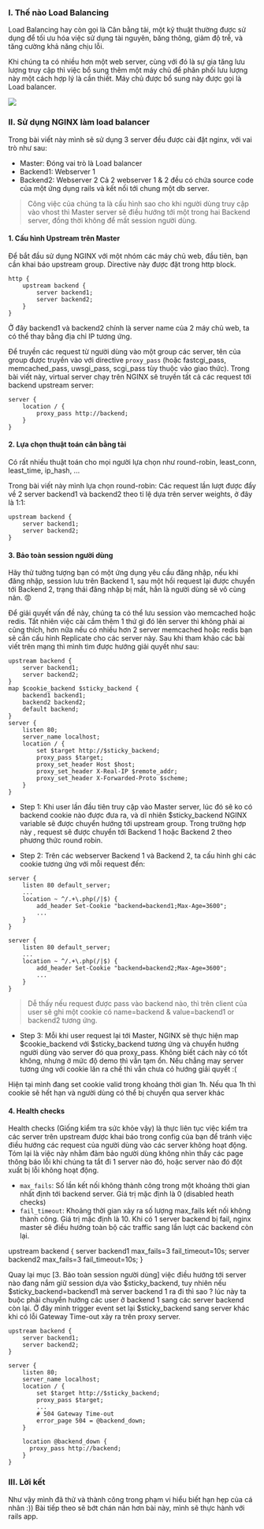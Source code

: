 ### I. Thế nào Load Balancing
Load Balancing hay còn gọi là Cân bằng tải, một kỹ thuật thường được sử dụng để tối ưu hóa việc sử dụng tài nguyên, băng thông, giảm độ trễ, và tăng cường khả năng chịu lỗi.

Khi chúng ta có nhiều hơn một web server, cùng với đó là sự gia tăng lưu lượng truy cập thì việc bổ sung thêm một máy chủ để phân phối lưu lượng này một cách hợp lý là cần thiết. Máy chủ được bổ sung này được gọi là Load balancer.

![](https://www.accuwebhosting.com/blog/wp-content/uploads/2019/06/benefits-of-Load-Balancing.jpg)

### II. Sử dụng NGINX làm load balancer
Trong bài viết này mình sẽ sử dụng 3 server đều được cài đặt nginx, với vai trò như sau:

- Master: Đóng vai trò là Load balancer
- Backend1: Webserver 1
- Backend2: Webserver 2
Cả 2 webserver 1 & 2 đều có chứa source code của một ứng dụng rails và kết nối tới chung một db server.

> Công việc của chúng ta là cấu hình sao cho khi người dùng truy cập vào vhost thì Master server sẽ điều hướng tới một trong hai Backend server, đồng thời không để mất session người dùng.

#### 1. Cấu hình Upstream trên Master
Để bắt đầu sử dụng NGINX với một nhóm các máy chủ web, đầu tiên, bạn cần khai báo upstream group. Directive này được đặt trong http block.
```nginx
http {
    upstream backend {
        server backend1;
        server backend2;
    }
}
```

Ở đây backend1 và backend2 chính là server name của 2 máy chủ web, ta có thể thay bằng địa chỉ IP tương ứng.

Để truyền các request từ người dùng vào một group các server, tên của group được truyền vào với directive `proxy_pass` (hoặc fastcgi_pass, memcached_pass, uwsgi_pass, scgi_pass tùy thuộc vào giao thức).
Trong bài viết này, virtual server chạy trên NGINX sẽ truyền tất cả các request tới backend upstream server:
```nginx
server {
    location / {
        proxy_pass http://backend;
    }
}
```
#### 2. Lựa chọn thuật toán cân bằng tải
Có rất nhiều thuật toán cho mọi người lựa chọn như round-robin, least_conn, least_time, ip_hash, ...

Trong bài viết này mình lựa chọn round-robin: Các request lần lượt được đẩy về 2 server backend1 và backend2 theo tỉ lệ dựa trên server weights, ở đây là 1:1:
```nginx
upstream backend {
    server backend1;
    server backend2;
}
```
#### 3. Bảo toàn session người dùng
Hãy thử tưởng tượng bạn có một ứng dụng yêu cầu đăng nhập, nếu khi đăng nhập, session lưu trên Backend 1, sau một hồi request lại được chuyển tới Backend 2, trạng thái đăng nhập bị mất, hẳn là người dùng sẽ vô cùng nản. :rage:

Để giải quyết vấn đề này, chúng ta có thể lưu session vào memcached hoặc redis. Tất nhiên việc cài cắm thêm 1 thứ gì đó lên server thì không phải ai cũng thích, hơn nữa nếu có nhiều hơn 2 server memcached hoặc redis bạn sẽ cần cấu hình Replicate cho các server này.
Sau khi tham khảo các bài viết trên mạng thì mình tìm được hướng giải quyết như sau:
```nginx
upstream backend {
    server backend1;
    server backend2;
}
map $cookie_backend $sticky_backend {
    backend1 backend1;
    backend2 backend2;
    default backend;
}
server {
    listen 80;
    server_name localhost;
    location / {
        set $target http://$sticky_backend;
        proxy_pass $target;
        proxy_set_header Host $host;
        proxy_set_header X-Real-IP $remote_addr;
        proxy_set_header X-Forwarded-Proto $scheme;
    }
}
```

- Step 1: Khi user lần đầu tiên truy cập vào Master server, lúc đó sẽ ko có backend cookie nào được đưa ra, và dĩ nhiên $sticky_backend NGINX variable sẽ được chuyển hướng tới upstream group. Trong trường hợp này , request sẽ được chuyển tới Backend 1 hoặc Backend 2 theo phương thức round robin.

- Step 2: Trên các webserver Backend 1 và Backend 2, ta cấu hình ghi các cookie tương ứng với mỗi request đến:
```nginx
server {
    listen 80 default_server;
    ...
    location ~ ^/.+\.php(/|$) {
        add_header Set-Cookie "backend=backend1;Max-Age=3600";
        ...
    }
}

server {
    listen 80 default_server;
    ...
    location ~ ^/.+\.php(/|$) {
        add_header Set-Cookie "backend=backend2;Max-Age=3600";
        ...
    }
}
```
> Dễ thấy nếu request được pass vào backend nào, thì trên client của user sẽ ghi một cookie có name=backend & value=backend1 or backend2 tương ứng.

- Step 3: Mỗi khi user request lại tới Master, NGINX sẽ thực hiện map $cookie_backend với $sticky_backend tương ứng và chuyển hướng người dùng vào server đó qua proxy_pass.
Không biết cách này có tốt không, nhưng ở mức độ demo thì vẫn tạm ổn. Nếu chẳng may server tương ứng với cookie lăn ra chế thì vẫn chưa có hướng giải quyết :(

Hiện tại mình đang set cookie valid trong khoảng thời gian 1h. Nếu qua 1h thì cookie sẽ hết hạn và người dùng có thể bị chuyển qua server khác
#### 4. Health checks
Health checks (Giống kiểm tra sức khỏe vậy) là thực liên tục việc kiểm tra các server trên upstream được khai báo trong config của bạn để tránh việc điều hướng các request của người dùng vào các server không hoạt động. Tóm lại là việc này nhằm đảm bảo người dùng không nhìn thấy các page thông báo lỗi khi chúng ta tắt đi 1 server nào đó, hoặc server nào đó đột xuất bị lỗi không hoạt động.

- `max_fails`: Số lần kết nối không thành công trong một khoảng thời gian nhất định tới backend server. Giá trị mặc định là 0 (disabled heath checks)
- `fail_timeout`: Khoảng thời gian xảy ra số lượng max_fails kết nối không thành công. Giá trị mặc định là 10.
Khi có 1 server backend bị fail, nginx master sẽ điều hướng toàn bộ các traffic sang lần lượt các backend còn lại.

upstream backend {
    server backend1 max_fails=3 fail_timeout=10s;
    server backend2 max_fails=3 fail_timeout=10s;
}

Quay lại mục [3. Bảo toàn session người dùng] việc điều hướng tới server nào đang nắm giữ session dựa vào $sticky_backend, tuy nhiên nếu $sticky_backend=backend1 mà server backend 1 ra đi thì sao ? lúc này ta buộc phải chuyển hướng các user ở backend 1 sang các server backend còn lại. Ở đây mình trigger event set lại $sticky_backend sang server khác khi có lỗi Gateway Time-out xảy ra trên proxy server.
```nginx
upstream backend {
    server backend1;
    server backend2;
}

server {
    listen 80;
    server_name localhost;
    location / {
        set $target http://$sticky_backend;
        proxy_pass $target;
        ...
        # 504 Gateway Time-out
        error_page 504 = @backend_down;
    }

    location @backend_down {
      proxy_pass http://backend;
    }
}
```
### III. Lời kết
Như vậy mình đã thử và thành công trong phạm vi hiểu biết hạn hẹp của cá nhân :)) Bài tiếp theo sẽ bớt chán nản hơn bài này, mình sẽ thực hành với rails app.
